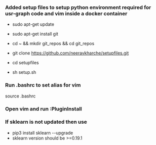 ### Added setup files to setup python environment required for usr-graph code and vim inside a docker container

* sudo apt-get update
* sudo apt-get install git 
* cd ~ && mkdir git_repos && cd git_repos 
* git clone https://github.com/neeravkharche/setupfiles.git

* cd setupfiles
* sh setup.sh

### Run .bashrc to set alias for vim
source .bashrc

### Open vim and run :PluginInstall

### If sklearn is not updated then use
* pip3 install sklearn --upgrade
* sklearn version should be >=0.19.1

